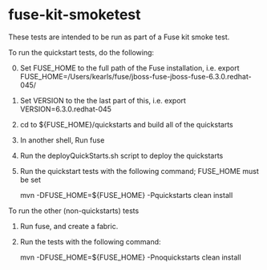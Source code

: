 fuse-kit-smoketest
==================

These tests are intended to be run as part of a Fuse kit smoke test.   
 
To run the quickstart tests, do the following:

0. Set FUSE_HOME to the full path of the Fuse installation, i.e. export FUSE_HOME=/Users/kearls/fuse/jboss-fuse-jboss-fuse-6.3.0.redhat-045/
1. Set VERSION to the the last part of this, i.e. export VERSION=6.3.0.redhat-045
2. cd to ${FUSE_HOME}/quickstarts and build all of the quickstarts
3. In another shell, Run fuse
4. Run the deployQuickStarts.sh script to deploy the quickstarts
5. Run the quickstart tests with the following command; FUSE_HOME must be set

    mvn -DFUSE_HOME=${FUSE_HOME} -Pquickstarts clean install
    
To run the other (non-quickstarts) tests

1. Run fuse, and create a fabric.
2. Run the tests with the following command:

    mvn -DFUSE_HOME=${FUSE_HOME} -Pnoquickstarts clean install
    

    